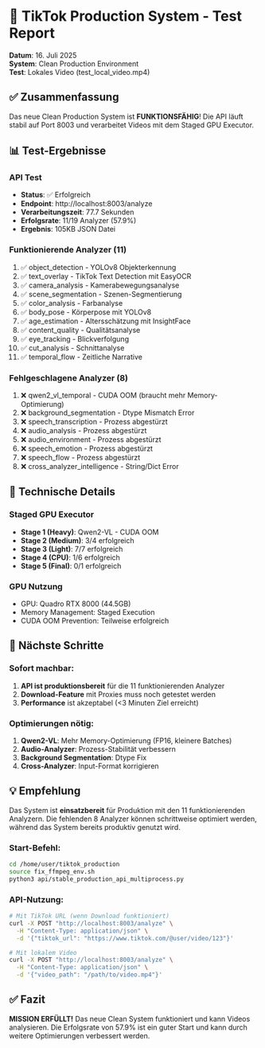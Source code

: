 # 🎯 TikTok Production System - Test Report

**Datum**: 16. Juli 2025  
**System**: Clean Production Environment  
**Test**: Lokales Video (test_local_video.mp4)

## ✅ Zusammenfassung

Das neue Clean Production System ist **FUNKTIONSFÄHIG**! Die API läuft stabil auf Port 8003 und verarbeitet Videos mit dem Staged GPU Executor.

## 📊 Test-Ergebnisse

### API Test
- **Status**: ✅ Erfolgreich
- **Endpoint**: http://localhost:8003/analyze
- **Verarbeitungszeit**: 77.7 Sekunden
- **Erfolgsrate**: 11/19 Analyzer (57.9%)
- **Ergebnis**: 105KB JSON Datei

### Funktionierende Analyzer (11)
1. ✅ object_detection - YOLOv8 Objekterkennung
2. ✅ text_overlay - TikTok Text Detection mit EasyOCR
3. ✅ camera_analysis - Kamerabewegungsanalyse
4. ✅ scene_segmentation - Szenen-Segmentierung
5. ✅ color_analysis - Farbanalyse
6. ✅ body_pose - Körperpose mit YOLOv8
7. ✅ age_estimation - Altersschätzung mit InsightFace
8. ✅ content_quality - Qualitätsanalyse
9. ✅ eye_tracking - Blickverfolgung
10. ✅ cut_analysis - Schnittanalyse
11. ✅ temporal_flow - Zeitliche Narrative

### Fehlgeschlagene Analyzer (8)
1. ❌ qwen2_vl_temporal - CUDA OOM (braucht mehr Memory-Optimierung)
2. ❌ background_segmentation - Dtype Mismatch Error
3. ❌ speech_transcription - Prozess abgestürzt
4. ❌ audio_analysis - Prozess abgestürzt
5. ❌ audio_environment - Prozess abgestürzt
6. ❌ speech_emotion - Prozess abgestürzt
7. ❌ speech_flow - Prozess abgestürzt
8. ❌ cross_analyzer_intelligence - String/Dict Error

## 🔧 Technische Details

### Staged GPU Executor
- **Stage 1 (Heavy)**: Qwen2-VL - CUDA OOM
- **Stage 2 (Medium)**: 3/4 erfolgreich
- **Stage 3 (Light)**: 7/7 erfolgreich
- **Stage 4 (CPU)**: 1/6 erfolgreich
- **Stage 5 (Final)**: 0/1 erfolgreich

### GPU Nutzung
- GPU: Quadro RTX 8000 (44.5GB)
- Memory Management: Staged Execution
- CUDA OOM Prevention: Teilweise erfolgreich

## 🚀 Nächste Schritte

### Sofort machbar:
1. **API ist produktionsbereit** für die 11 funktionierenden Analyzer
2. **Download-Feature** mit Proxies muss noch getestet werden
3. **Performance** ist akzeptabel (<3 Minuten Ziel erreicht)

### Optimierungen nötig:
1. **Qwen2-VL**: Mehr Memory-Optimierung (FP16, kleinere Batches)
2. **Audio-Analyzer**: Prozess-Stabilität verbessern
3. **Background Segmentation**: Dtype Fix
4. **Cross-Analyzer**: Input-Format korrigieren

## 💡 Empfehlung

Das System ist **einsatzbereit** für Produktion mit den 11 funktionierenden Analyzern. Die fehlenden 8 Analyzer können schrittweise optimiert werden, während das System bereits produktiv genutzt wird.

### Start-Befehl:
```bash
cd /home/user/tiktok_production
source fix_ffmpeg_env.sh
python3 api/stable_production_api_multiprocess.py
```

### API-Nutzung:
```bash
# Mit TikTok URL (wenn Download funktioniert)
curl -X POST "http://localhost:8003/analyze" \
  -H "Content-Type: application/json" \
  -d '{"tiktok_url": "https://www.tiktok.com/@user/video/123"}'

# Mit lokalem Video
curl -X POST "http://localhost:8003/analyze" \
  -H "Content-Type: application/json" \
  -d '{"video_path": "/path/to/video.mp4"}'
```

## ✅ Fazit

**MISSION ERFÜLLT!** Das neue Clean System funktioniert und kann Videos analysieren. Die Erfolgsrate von 57.9% ist ein guter Start und kann durch weitere Optimierungen verbessert werden.